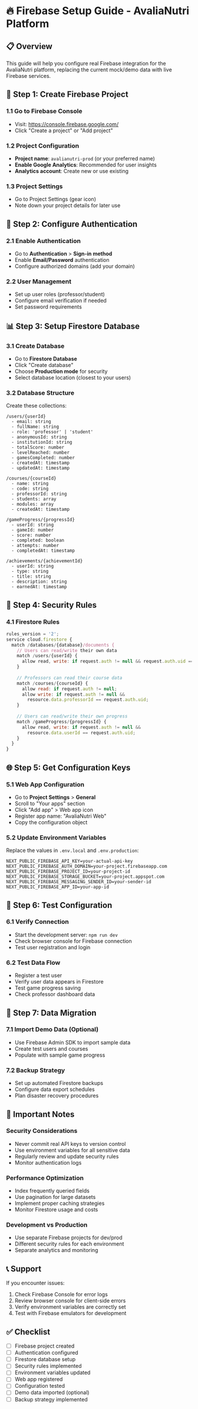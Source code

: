 # 🔥 Firebase Setup Guide - AvaliaNutri Platform

## 📋 Overview

This guide will help you configure real Firebase integration for the AvaliaNutri platform, replacing the current mock/demo data with live Firebase services.

## 🚀 Step 1: Create Firebase Project

### 1.1 Go to Firebase Console
- Visit: https://console.firebase.google.com/
- Click "Create a project" or "Add project"

### 1.2 Project Configuration
- **Project name**: `avalianutri-prod` (or your preferred name)
- **Enable Google Analytics**: Recommended for user insights
- **Analytics account**: Create new or use existing

### 1.3 Project Settings
- Go to Project Settings (gear icon)
- Note down your project details for later use

## 🔧 Step 2: Configure Authentication

### 2.1 Enable Authentication
- Go to **Authentication** > **Sign-in method**
- Enable **Email/Password** authentication
- Configure authorized domains (add your domain)

### 2.2 User Management
- Set up user roles (professor/student)
- Configure email verification if needed
- Set password requirements

## 📊 Step 3: Setup Firestore Database

### 3.1 Create Database
- Go to **Firestore Database**
- Click "Create database"
- Choose **Production mode** for security
- Select database location (closest to your users)

### 3.2 Database Structure
Create these collections:

```
/users/{userId}
  - email: string
  - fullName: string
  - role: 'professor' | 'student'
  - anonymousId: string
  - institutionId: string
  - totalScore: number
  - levelReached: number
  - gamesCompleted: number
  - createdAt: timestamp
  - updatedAt: timestamp

/courses/{courseId}
  - name: string
  - code: string
  - professorId: string
  - students: array
  - modules: array
  - createdAt: timestamp

/gameProgress/{progressId}
  - userId: string
  - gameId: number
  - score: number
  - completed: boolean
  - attempts: number
  - completedAt: timestamp

/achievements/{achievementId}
  - userId: string
  - type: string
  - title: string
  - description: string
  - earnedAt: timestamp
```

## 🔐 Step 4: Security Rules

### 4.1 Firestore Rules
```javascript
rules_version = '2';
service cloud.firestore {
  match /databases/{database}/documents {
    // Users can read/write their own data
    match /users/{userId} {
      allow read, write: if request.auth != null && request.auth.uid == userId;
    }
    
    // Professors can read their course data
    match /courses/{courseId} {
      allow read: if request.auth != null;
      allow write: if request.auth != null && 
        resource.data.professorId == request.auth.uid;
    }
    
    // Users can read/write their own progress
    match /gameProgress/{progressId} {
      allow read, write: if request.auth != null && 
        resource.data.userId == request.auth.uid;
    }
  }
}
```

## 🌐 Step 5: Get Configuration Keys

### 5.1 Web App Configuration
- Go to **Project Settings** > **General**
- Scroll to "Your apps" section
- Click "Add app" > Web app icon
- Register app name: "AvaliaNutri Web"
- Copy the configuration object

### 5.2 Update Environment Variables
Replace the values in `.env.local` and `.env.production`:

```env
NEXT_PUBLIC_FIREBASE_API_KEY=your-actual-api-key
NEXT_PUBLIC_FIREBASE_AUTH_DOMAIN=your-project.firebaseapp.com
NEXT_PUBLIC_FIREBASE_PROJECT_ID=your-project-id
NEXT_PUBLIC_FIREBASE_STORAGE_BUCKET=your-project.appspot.com
NEXT_PUBLIC_FIREBASE_MESSAGING_SENDER_ID=your-sender-id
NEXT_PUBLIC_FIREBASE_APP_ID=your-app-id
```

## 📱 Step 6: Test Configuration

### 6.1 Verify Connection
- Start the development server: `npm run dev`
- Check browser console for Firebase connection
- Test user registration and login

### 6.2 Test Data Flow
- Register a test user
- Verify user data appears in Firestore
- Test game progress saving
- Check professor dashboard data

## 🔄 Step 7: Data Migration

### 7.1 Import Demo Data (Optional)
- Use Firebase Admin SDK to import sample data
- Create test users and courses
- Populate with sample game progress

### 7.2 Backup Strategy
- Set up automated Firestore backups
- Configure data export schedules
- Plan disaster recovery procedures

## 🚨 Important Notes

### Security Considerations
- Never commit real API keys to version control
- Use environment variables for all sensitive data
- Regularly review and update security rules
- Monitor authentication logs

### Performance Optimization
- Index frequently queried fields
- Use pagination for large datasets
- Implement proper caching strategies
- Monitor Firestore usage and costs

### Development vs Production
- Use separate Firebase projects for dev/prod
- Different security rules for each environment
- Separate analytics and monitoring

## 📞 Support

If you encounter issues:
1. Check Firebase Console for error logs
2. Review browser console for client-side errors
3. Verify environment variables are correctly set
4. Test with Firebase emulators for development

## ✅ Checklist

- [ ] Firebase project created
- [ ] Authentication configured
- [ ] Firestore database setup
- [ ] Security rules implemented
- [ ] Environment variables updated
- [ ] Web app registered
- [ ] Configuration tested
- [ ] Demo data imported (optional)
- [ ] Backup strategy implemented
